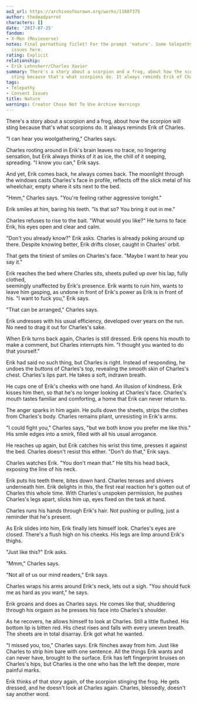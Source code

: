 ```yaml
---
ao3_url: https://archiveofourown.org/works/11607375
author: thedeadparrot
characters: []
date: '2017-07-25'
fandom:
- X-Men (Movieverse)
notes: Final pornathing ficlet! For the prompt 'nature'. Some telepathy-related consent
  issues here.
rating: Explicit
relationship:
- Erik Lehnsherr/Charles Xavier
summary: There's a story about a scorpion and a frog, about how the scorpion will
  sting because that's what scorpions do. It always reminds Erik of Charles.
tags:
- Telepathy
- Consent Issues
title: Nature
warnings: Creator Chose Not To Use Archive Warnings
---
```


There's a story about a scorpion and a frog, about how the scorpion will sting because that's what scorpions do. It always reminds Erik of Charles.

"I can hear you woolgathering," Charles says.

Charles rooting around in Erik's brain leaves no trace, no lingering sensation, but Erik always thinks of it as ice, the chill of it seeping, spreading. "I know you can," Erik says.

And yet, Erik comes back, he always comes back. The moonlight through the windows casts Charles's face in profile, reflects off the slick metal of his wheelchair, empty where it sits next to the bed.

"Hmm," Charles says. "You're feeling rather aggressive tonight."

Erik smiles at him, baring his teeth. "Is that so? You bring it out in me."

Charles refuses to rise to the bait. "What would you like?" He turns to face Erik, his eyes open and clear and calm.

"Don't you already know?" Erik asks. Charles is already poking around up there. Despite knowing better, Erik drifts closer, caught in Charles' orbit. 

That gets the tiniest of smiles on Charles's face. "Maybe I want to hear you say it."

Erik reaches the bed where Charles sits, sheets pulled up over his lap, fully clothed,   
seemingly unaffected by Erik's presence. Erik wants to ruin him, wants to leave him gasping, as undone in front of Erik's power as Erik is in front of his. "I want to fuck you," Erik says. 

"That can be arranged," Charles says.

Erik undresses with his usual efficiency, developed over years on the run. No need to drag it out for Charles's sake.

When Erik turns back again, Charles is still dressed. Erik opens his mouth to make a comment, but Charles interrupts him. "I thought you wanted to do that yourself."

Erik had said no such thing, but Charles is right. Instead of responding, he undoes the buttons of Charles's top, revealing the smooth skin of Charles's chest. Charles's lips part. He takes a soft, indrawn breath.

He cups one of Erik's cheeks with one hand. An illusion of kindness. Erik kisses him then, so that he's no longer looking at Charles's face. Charles's mouth tastes familiar and comforting, a home that Erik can never return to.

The anger sparks in him again. He pulls down the sheets, strips the clothes from Charles's body. Charles remains pliant, unresisting in Erik's arms.

"I could fight you," Charles says, "but we both know you prefer me like this." His smile edges into a smirk, filled with all his usual arrogance.

He reaches up again, but Erik catches his wrist this time, presses it against the bed. Charles doesn't resist this either. "Don't do that," Erik says.

Charles watches Erik. "You don't mean that." He tilts his head back, exposing the line of his neck. 

Erik puts his teeth there, bites down hard. Charles tenses and shivers underneath him. Erik delights in this, the first real reaction he's gotten out of Charles this whole time. With Charles's unspoken permission, he pushes Charles's legs apart, slicks him up, eyes fixed on the task at hand.

Charles runs his hands through Erik's hair. Not pushing or pulling, just a reminder that he's present.

As Erik slides into him, Erik finally lets himself look. Charles's eyes are closed. There's a flush high on his cheeks. His legs are limp around Erik's thighs.

"Just like this?" Erik asks.

"Mmm," Charles says.

"Not all of us our mind readers," Erik says.

Charles wraps his arms around Erik's neck, lets out a sigh. "You should fuck me as hard as you want," he says.

Erik groans and does as Charles says. He comes like that, shuddering through his orgasm as he presses his face into Charles's shoulder. 

As he recovers, he allows himself to look at Charles. Still a little flushed. His bottom lip is bitten red. His chest rises and falls with every uneven breath. The sheets are in total disarray. Erik got what he wanted.

"I missed you, too," Charles says. Erik flinches away from him. Just like Charles to strip him bare with one sentence. All the things Erik wants and can never have, brought to the surface. Erik has left fingerprint bruises on Charles's hips, but Charles is the one who has the left the deeper, more painful marks. 

Erik thinks of that story again, of the scorpion stinging the frog. He gets dressed, and he doesn't look at Charles again. Charles, blessedly, doesn't say another word.
